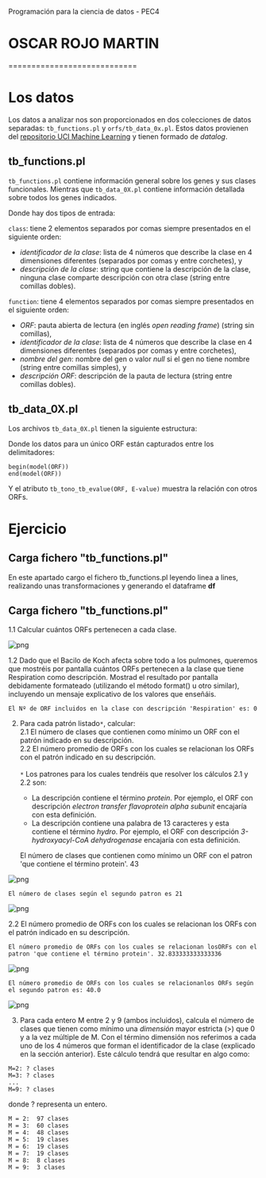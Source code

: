 Programación para la ciencia de datos - PEC4

# OSCAR ROJO MARTIN
============================

# Los datos

Los datos a analizar nos son proporcionados en dos colecciones de datos separadas: `tb_functions.pl` y `orfs/tb_data_0x.pl`. Estos datos provienen del [repositorio UCI Machine Learning](https://archive.ics.uci.edu/ml/datasets/m.+Tuberculosis+Genes) y tienen formado de *datalog*.

## tb_functions.pl
`tb_functions.pl` contiene información general sobre los genes y sus clases funcionales. Mientras que `tb_data_0X.pl` contiene información detallada sobre todos los genes indicados.

Donde hay dos tipos de entrada:

`class`: tiene 2 elementos separados por comas siempre presentados en el siguiente orden:
* *identificador de la clase*: lista de 4 números que describe la clase en 4 dimensiones diferentes (separados por comas y entre corchetes), y
* *descripción de la clase*: string que contiene la descripción de la clase, ninguna clase comparte descripción con otra clase (string entre comillas dobles).

`function`: tiene 4 elementos separados por comas siempre presentados en el siguiente orden:
* *ORF*: pauta abierta de lectura (en inglés *open reading frame*) (string sin comillas),
* *identificador de la clase*: lista de 4 números que describe la clase en 4 dimensiones diferentes (separados por comas y entre corchetes),
* *nombre del gen*: nombre del gen o valor *null* si el gen no tiene nombre (string entre comillas simples), y
* *descripción ORF*: descripción de la pauta de lectura (string entre comillas dobles).

## tb_data_0X.pl
Los archivos `tb_data_0X.pl` tienen la siguiente estructura:

Donde los datos para un único ORF están capturados entre los delimitadores:
```
begin(model(ORF))
end(model(ORF))
```
Y el atributo `tb_tono_tb_evalue(ORF, E-value)` muestra la relación con otros ORFs.

# Ejercicio

## Carga fichero "tb_functions.pl"

En este apartado cargo el fichero tb_functions.pl leyendo linea a lines, realizando unas transformaciones y generando el dataframe **df**

## Carga fichero "tb_functions.pl"



1.1 Calcular cuántos ORFs pertenecen a cada clase. 


![png](graficos/numero_ORF.png)


1.2 Dado que el Bacilo de Koch afecta sobre todo a los pulmones, queremos que mostréis por pantalla cuántos ORFs pertenecen a la clase que tiene Respiration como descripción. Mostrad el resultado por pantalla debidamente formateado (utilizando el método format() u otro similar), incluyendo un mensaje explicativo de los valores que enseñáis.


    El Nº de ORF incluidos en la clase con descripción 'Respiration' es: 0 
    
    

2. Para cada patrón listado`*`, calcular:
    <br>2.1 El número de clases que contienen como mínimo un ORF con el patrón indicado en su descripción.
    <br>2.2 El número promedio de ORFs con los cuales se relacionan los ORFs con el patrón indicado en su descripción.<br><br>
    `*` Los patrones para los cuales tendréis que resolver los cálculos 2.1 y 2.2 son:
    - La descripción contiene el término *protein*. Por ejemplo, el ORF con descripción *electron transfer flavoprotein alpha subunit* encajaría con esta definición.
    - La descripción contiene una palabra de 13 caracteres y esta contiene el término *hydro*. Por ejemplo, el ORF con descripción *3-hydroxyacyl-CoA dehydrogenase* encajaría con esta definición.<br>


    El número de clases que contienen como mínimo un ORF con el patron 'que contiene el término protein'.  43 
    
 

![png](graficos/grafica_patron_proteina.png)


    El número de clases según el segundo patron es 21


![png](graficos/grafica_patron_hydro.png)


2.2 El número promedio de ORFs con los cuales se relacionan los ORFs con el patrón indicado en su descripción.



    El número promedio de ORFs con los cuales se relacionan losORFs con el patron 'que contiene el término protein'. 32.833333333333336



![png](graficos/grafica_relaciones_patron_proteina.png)


    El número promedio de ORFs con los cuales se relacionanlos ORFs según el segundo patron es: 40.0 



![png](graficos/grafica_relaciones_patron_hydro.png)



3. Para cada entero M entre 2 y 9 (ambos incluidos), calcula el número de clases que tienen como mínimo una *dimensión* mayor estricta (>) que 0 y a la vez múltiple de M. Con el término dimensión nos referimos a cada uno de los 4 números que forman el identificador de la clase (explicado en la sección anterior). Este cálculo tendrá que resultar en algo como:
```
M=2: ? clases
M=3: ? clases
...
M=9: ? clases
``` 
donde ? representa un entero.



    M = 2:  97 clases
    M = 3:  60 clases
    M = 4:  48 clases
    M = 5:  19 clases
    M = 6:  19 clases
    M = 7:  19 clases
    M = 8:  8 clases
    M = 9:  3 clases


